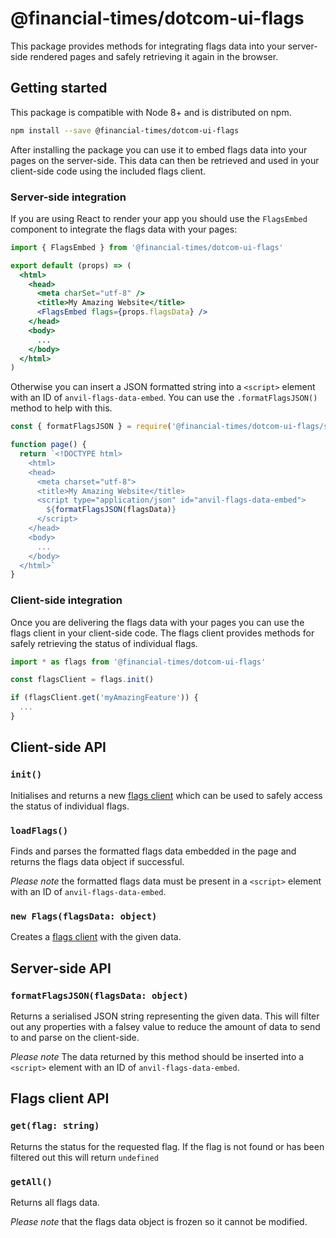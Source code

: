# @financial-times/dotcom-ui-flags

This package provides methods for integrating flags data into your server-side rendered pages and safely retrieving it again in the browser.


## Getting started

This package is compatible with Node 8+ and is distributed on npm.

```sh
npm install --save @financial-times/dotcom-ui-flags
```

After installing the package you can use it to embed flags data into your pages on the server-side. This data can then be retrieved and used in your client-side code using the included flags client.

### Server-side integration

If you are using React to render your app you should use the `FlagsEmbed` component to integrate the flags data with your pages:

```jsx
import { FlagsEmbed } from '@financial-times/dotcom-ui-flags'

export default (props) => (
  <html>
    <head>
      <meta charSet="utf-8" />
      <title>My Amazing Website</title>
      <FlagsEmbed flags={props.flagsData} />
    </head>
    <body>
      ...
    </body>
  </html>
)
```

Otherwise you can insert a JSON formatted string into a `<script>` element with an ID of `anvil-flags-data-embed`. You can use the `.formatFlagsJSON()` method to help with this.

```js
const { formatFlagsJSON } = require('@financial-times/dotcom-ui-flags/server')

function page() {
  return `<!DOCTYPE html>
    <html>
    <head>
      <meta charset="utf-8">
      <title>My Amazing Website</title>
      <script type="application/json" id="anvil-flags-data-embed">
        ${formatFlagsJSON(flagsData)}
      </script>
    </head>
    <body>
      ...
    </body>
  </html>`
}
```

### Client-side integration

Once you are delivering the flags data with your pages you can use the flags client in your client-side code. The flags client provides methods for safely retrieving the status of individual flags.

```js
import * as flags from '@financial-times/dotcom-ui-flags'

const flagsClient = flags.init()

if (flagsClient.get('myAmazingFeature')) {
  ...
}
```


## Client-side API

### `init()`

Initialises and returns a new [flags client](#flags-client-api) which can be used to safely access the status of individual flags.

### `loadFlags()`

Finds and parses the formatted flags data embedded in the page and returns the flags data object if successful.

_Please note_ the formatted flags data must be present in a `<script>` element with an ID of `anvil-flags-data-embed`.

### `new Flags(flagsData: object)`

Creates a [flags client](#flags-client-api) with the given data.


## Server-side API

### `formatFlagsJSON(flagsData: object)`

Returns a serialised JSON string representing the given data. This will filter out any properties with a falsey value to reduce the amount of data to send to and parse on the client-side.

_Please note_ The data returned by this method should be inserted into a `<script>` element with an ID of `anvil-flags-data-embed`.


## Flags client API

### `get(flag: string)`

Returns the status for the requested flag. If the flag is not found or has been filtered out this will return `undefined`

### `getAll()`

Returns all flags data.

_Please note_ that the flags data object is frozen so it cannot be modified.
